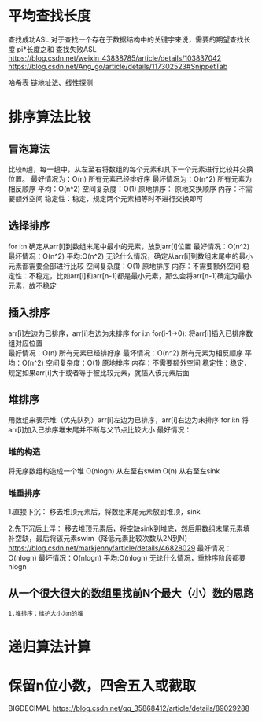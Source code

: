 # 平均查找长度
查找成功ASL
对于查找一个存在于数据结构中的关键字来说，需要的期望查找长度
pi*长度之和
查找失败ASL
https://blog.csdn.net/weixin_43838785/article/details/103837042
https://blog.csdn.net/Ang_go/article/details/117302523#SnippetTab

哈希表
链地址法、线性探测

# 排序算法比较
## 冒泡算法
比较n趟，每一趟中，从左至右将数组的每个元素和其下一个元素进行比较并交换位置。
最好情况为：O(n) 所有元素已经排好序
最坏情况为：O(n^2) 所有元素为相反顺序
平均：O(n^2)
空间复杂度：O(1)
原地排序： 原地交换顺序
内存：不需要额外空间
稳定性：稳定，规定两个元素相等时不进行交换即可

## 选择排序
for i:n
    确定从arr[i]到数组末尾中最小的元素，放到arr[i]位置
最好情况：O(n^2)
最坏情况：O(n^2)
平均:O(n^2)       无论什么情况，确定从arr[i]到数组末尾中的最小元素都需要全部进行比较
空间复杂度：O(1)
原地排序
内存：不需要额外空间
稳定性：不稳定，比如arr[i]和arr[n-1]都是最小元素，那么会将arr[n-1]确定为最小元素，故不稳定

## 插入排序
arr[i]左边为已排序，arr[i]右边为未排序
for i:n
    for(i-1->0):
        将arr[i]插入已排序数组对应位置      
最好情况：O(n)    所有元素已经排好序
最坏情况：O(n^2)  所有元素为相反顺序
平均：O(n^2)
空间复杂度：O(1)
原地排序
内存：不需要额外空间
稳定性：稳定， 规定如果arr[i]大于或者等于被比较元素，就插入该元素后面

## 堆排序
用数组来表示堆（优先队列）arr[i]左边为已排序，arr[i]右边为未排序
for i:n
    将arr[i]加入已排序堆末尾并不断与父节点比较大小
最好情况：
### 堆的构造
将无序数组构造成一个堆
O(nlogn) 从左至右swim
O(n)  从右至左sink

### 堆重排序
1.直接下沉：
    移去堆顶元素后，将数组末尾元素放到堆顶，sink

2.先下沉后上浮：
    移去堆顶元素后，将空缺sink到堆底，然后用数组末尾元素填补空缺，最后将该元素swim（降低元素比较次数从2N到N）
https://blog.csdn.net/markjenny/article/details/46828029
最好情况：O(nlogn)
最坏情况：O(nlogn)
平均:O(nlogn)  无论什么情况，重排序阶段都要nlogn

## 从一个很大很大的数组里找前N个最大（小）数的思路
    1.堆排序：维护大小为n的堆
        

# 递归算法计算

# 保留n位小数，四舍五入或截取
BIGDECIMAL 
https://blog.csdn.net/qq_35868412/article/details/89029288
